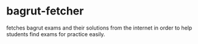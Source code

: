 # bagrut-fetcher
fetches bagrut exams and their solutions from the internet in order to help students find exams for practice easily.
